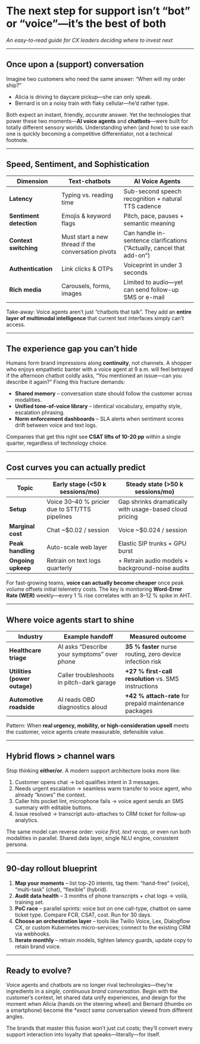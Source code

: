 # The next step for support isn’t “bot” or “voice”—it’s the best of both  
*An easy-to-read guide for CX leaders deciding where to invest next*

---

## Once upon a (support) conversation

Imagine two customers who need the same answer: “When will my order ship?”  
- Alicia is driving to daycare pickup—she can only speak.  
- Bernard is on a noisy train with flaky cellular—he’d rather type.  

Both expect an instant, friendly, *accurate* answer. Yet the technologies that power these two moments—**AI voice agents** and **chatbots**—were built for totally different sensory worlds. Understanding when (and how) to use each one is quickly becoming a competitive differentiator, not a technical footnote.

---

## Speed, Sentiment, and Sophistication

| Dimension | Text-chatbots | AI Voice Agents |
|-----------|--------------|-----------------|
| **Latency** | Typing vs. reading time | Sub-second speech recognition + natural TTS cadence |
| **Sentiment detection** | Emojis & keyword flags | Pitch, pace, pauses + semantic meaning |
| **Context switching** | Must start a new thread if the conversation pivots | Can handle in-sentence clarifications (“Actually, cancel that add-on”) |
| **Authentication** | Link clicks & OTPs | Voiceprint in under 3 seconds |
| **Rich media** | Carousels, forms, images | Limited to audio—yet can send follow-up SMS or e-mail |

Take-away: Voice agents aren’t just “chatbots that talk”. They add an **entire layer of multimodal intelligence** that current text interfaces simply can’t access.

---

## The experience gap you can’t hide

Humans form brand impressions along **continuity**, not channels. A shopper who enjoys empathetic banter with a voice agent at 9 a.m. will feel betrayed if the afternoon chatbot coldly asks, “You mentioned an issue—can you describe it again?” Fixing this fracture demands:

- **Shared memory** – conversation state should follow the customer across modalities.  
- **Unified tone-of-voice library** – identical vocabulary, empathy style, escalation phrasing.  
- **Norm enforcement dashboards** – SLA alerts when sentiment scores drift between voice and text logs.

Companies that get this right see **CSAT lifts of 10-20 pp** within a single quarter, regardless of technology choice.

---

## Cost curves you can actually predict

| Topic | Early stage (<50 k sessions/mo) | Steady state (>50 k sessions/mo) |
|-------|---------------------------------|----------------------------------|
| **Setup** | Voice 30–40 % pricier due to STT/​TTS pipelines | Gap shrinks dramatically with usage-based cloud pricing |
| **Marginal cost** | Chat ~$0.02 / session | Voice ~$0.024 / session |
| **Peak handling** | Auto-scale web layer | Elastic SIP trunks + GPU burst |
| **Ongoing upkeep** | Retrain on text logs quarterly | + Retrain audio models + background-noise audits |

For fast-growing teams, **voice can actually become cheaper** once peak volume offsets initial telemetry costs. The key is monitoring **Word-Error Rate (WER)** weekly—every 1 % rise correlates with an 8–12 % spike in AHT.

---

## Where voice agents start to shine

| Industry | Example handoff | Measured outcome |
|----------|-----------------|------------------|
| **Healthcare triage** | AI asks “Describe your symptoms” over phone | **35 % faster** nurse routing, zero device infection risk |
| **Utilities (power outage)** | Caller troubleshoots in pitch-dark garage | **+27 % first-call resolution** vs. SMS instructions |
| **Automotive roadside** | AI reads OBD diagnostics aloud | **+42 % attach-rate** for prepaid maintenance packages |

Pattern: When **real urgency, mobility, or high-consideration upsell** meets the customer, voice agents create measurable, defensible value.

---

## Hybrid flows > channel wars

Stop thinking **either/or**. A modern support architecture looks more like:

1. Customer opens chat → bot qualifies intent in 3 messages.  
2. Needs urgent escalation → seamless warm transfer to voice agent, who already “knows” the context.  
3. Caller hits pocket lint, microphone fails → voice agent sends an SMS summary with editable buttons.  
4. Issue resolved → transcript auto-attaches to CRM ticket for follow-up analytics.

The same model can reverse order: *voice first, text recap*, or even run both modalities in parallel. Shared data layer, single NLU engine, consistent persona.

---

## 90-day rollout blueprint

1. **Map your moments** – list top-20 intents, tag them: “hand-free” (voice), “multi-task” (chat), “flexible” (hybrid).  
2. **Audit data health** – 3 months of phone transcripts + chat logs → voilà, training set.  
3. **PoC race** – parallel sprints: voice bot on one call-type, chatbot on same ticket type. Compare FCR, CSAT, cost. Run for 30 days.  
4. **Choose an orchestration layer** – tools like Twilio Voice, Lex, Dialogflow CX, or custom Kubernetes micro-services; connect to the existing CRM via webhooks.  
5. **Iterate monthly** – retrain models, tighten latency guards, update copy to retain brand voice.

---

## Ready to evolve?

Voice agents and chatbots are no longer rival technologies—they’re ingredients in a *single, continuous brand conversation*. Begin with the customer’s context, let shared data unify experiences, and design for the moment when Alicia (hands on the steering wheel) and Bernard (thumbs on a smartphone) become the **exact same* conversation viewed from different angles.

The brands that master this fusion won’t just cut costs; they’ll convert every support interaction into loyalty that speaks—literally—for itself.